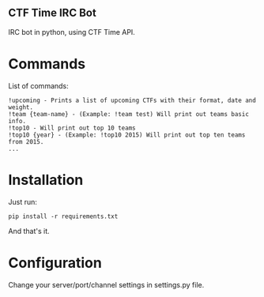 ## CTF Time IRC Bot

IRC bot in python, using CTF Time API. 

# Commands
List of commands:
```
!upcoming - Prints a list of upcoming CTFs with their format, date and weight.
!team {team-name} - (Example: !team test) Will print out teams basic info.
!top10 - Will print out top 10 teams
!top10 {year} - (Example: !top10 2015) Will print out top ten teams from 2015.
...
```

# Installation

Just run:
```
pip install -r requirements.txt
```
And that's it.

# Configuration

Change your server/port/channel settings in settings.py file.


